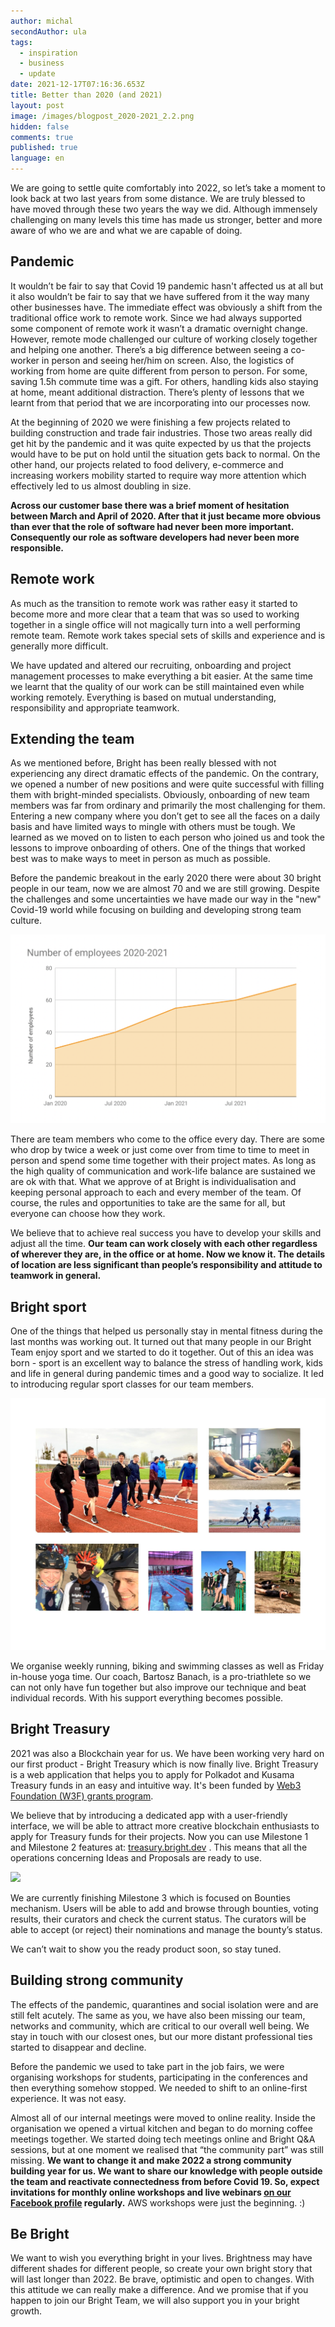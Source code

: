 ```yaml
---
author: michal
secondAuthor: ula
tags:
  - inspiration
  - business
  - update
date: 2021-12-17T07:16:36.653Z
title: Better than 2020 (and 2021)
layout: post
image: /images/blogpost_2020-2021_2.2.png
hidden: false
comments: true
published: true
language: en
---
```

We are going to settle quite comfortably into 2022, so let’s take a moment to look back at two last years from some distance. We are truly blessed to have moved through these two years the way we did. Although immensely challenging on many levels this time has made us stronger, better and more aware of who we are and what we are capable of doing.

## Pandemic

It wouldn’t be fair to say that Covid 19 pandemic hasn't affected us at all but it also wouldn’t be fair to say that we have suffered from it the way many other businesses have. The immediate effect was obviously a shift from the traditional office work to remote work. Since we had always supported some component of remote work it wasn’t a dramatic overnight change. However, remote mode challenged our culture of working closely together and helping one another. There’s a big difference between seeing a co-worker in person and seeing her/him on screen. Also, the logistics of working from home are quite different from person to person. For some, saving 1.5h commute time was a gift. For others, handling kids also staying at home, meant additional distraction. There’s plenty of lessons that we learnt from that period that we are incorporating into our processes now.

At the beginning of 2020 we were finishing a few projects related to building construction and trade fair industries. Those two areas really did get hit by the pandemic and it was quite expected by us that the projects would have to be put on hold until the situation gets back to normal. On the other hand, our projects related to food delivery, e-commerce and increasing workers mobility started to require way more attention which effectively led to us almost doubling in size. 

**Across our customer base there was a brief moment of hesitation between March and April of 2020. After that it just became more obvious than ever that the role of software had never been more important. Consequently our role as software developers had never been more responsible.** 

## Remote work

As much as the transition to remote work was rather easy it started to become more and more clear that a team that was so used to working together in a single office will not magically turn into a well performing remote team. Remote work takes special sets of skills and experience and is generally more difficult.

We have updated and altered our recruiting, onboarding and project management processes to make everything a bit easier. At the same time we learnt that the quality of our work can be still maintained even while working remotely. Everything is based on mutual understanding, responsibility and appropriate teamwork. 

## Extending the team

As we mentioned before, Bright has been really blessed with not experiencing any direct dramatic effects of the pandemic. On the contrary, we opened a number of new positions and were quite successful with filling them with bright-minded specialists. Obviously, onboarding of new team members was far from ordinary and primarily the most challenging for them. Entering a new company where you don’t get to see all the faces on a daily basis and have limited ways to mingle with others must be tough. We learned as we moved on to listen to each person who joined us and took the lessons to improve onboarding of others. One of the things that worked best was to make ways to meet in person as much as possible. 

Before the pandemic breakout in the early 2020 there were about 30 bright people in our team, now we are almost 70 and we are still growing. Despite the challenges and some uncertainties we have made our way in the "new" Covid-19 world while focusing on building and developing strong team culture. 

![](../../static/images/number_of_bright_employees.png "")

There are team members who come to the office every day. There are some who drop by twice a week or just come over from time to time to meet in person and spend some time together with their project mates. As long as the high quality of communication and work-life balance are sustained we are ok with that. What we approve of at Bright is individualisation and keeping personal approach to each and every member of the team. Of course, the rules and opportunities to take are the same for all, but everyone can choose how they work. 

We believe that to achieve real success you have to develop your skills and adjust all the time.  **Our team can work closely with each other regardless of wherever they are, in the office or at home. Now we know it. The details of location are less significant than people’s responsibility and attitude to teamwork in general.** 

## Bright sport

One of the things that helped us personally stay in mental fitness during the last months was working out. It turned out that many people in our Bright Team enjoy sport and we started to do it together. Out of this an idea was born - sport is an excellent way to balance the stress of handling work, kids and life in general during pandemic times and a good way to socialize. It led to introducing regular sport classes for our team members. 

![](../../static/images/bright-sport.jpg "")

We organise weekly running, biking and swimming classes as well as Friday in-house yoga time. Our coach, Bartosz Banach, is a pro-triathlete so we can not only have fun together but also improve our technique and beat individual records. With his support everything becomes possible. 

## Bright Treasury 

2021 was also a Blockchain year for us. We have been working very hard on our first product - Bright Treasury which is now finally live. Bright Treasury is a web application that helps you to apply for Polkadot and Kusama Treasury funds in an easy and intuitive way. It's been funded by [Web3 Foundation (W3F) grants program](https://web3.foundation/grants/).

We believe that by introducing a dedicated app with a user-friendly interface, we will be able to attract more creative blockchain enthusiasts to apply for Treasury funds for their projects. Now you can use Milestone 1 and Milestone 2 features at: [treasury.bright.dev](https://treasury.bright.dev/) . This means that all the operations concerning Ideas and Proposals are ready to use. 

![](https://lh5.googleusercontent.com/tnuEC0JcY2qPaDUDQNAGXNLmqKcKZ1YXZ5PDU126CExqgzF1kleRUjMzv32y1B06gUWfwJxnKnmS1tlgmlk_ObWrZi2VW3BMI8DeCxRU4EEdrwH45Qwxo_BXaVNBg8LqjtO41LrJ)

We are currently finishing Milestone 3 which is focused on Bounties mechanism. Users will be able to add and browse through bounties, voting results, their curators and check the current status. The curators will be able to accept (or reject) their nominations and manage the bounty’s status.

We can’t wait to show you the ready product soon, so stay tuned. 

## Building strong community 

The effects of the pandemic, quarantines and social isolation were and are still felt acutely. The same as you, we have also been missing our team, networks and community, which are critical to our overall well being. We stay in touch with our closest ones, but our more distant professional ties started to disappear and decline. 

Before the pandemic we used to take part in the job fairs, we were organising workshops for students, participating in the conferences and then everything somehow stopped. We needed to shift to an online-first experience. It was not easy. 

Almost all of our internal meetings were moved to online reality. Inside the organisation we opened a virtual kitchen and began to do morning coffee meetings together. We started doing tech meetings online and Bright Q&A sessions, but at one moment we realised that “the community part” was still missing. **We want to change it and make 2022 a strong community building year for us. We want to share our knowledge with people outside the team and reactivate connectedness from before Covid 19.  So, expect invitations for monthly online workshops and live webinars [on our Facebook profile](https://www.facebook.com/bright.inventions) regularly.** AWS workshops were just the beginning. :) 

## Be Bright 

We want to wish you everything bright in your lives. Brightness may have different shades for different people, so create your own bright story that will last longer than 2022. Be brave, optimistic and open to changes. With this attitude we can really make a difference. And we promise that if you happen to join our Bright Team, we will also support you in your bright growth.

